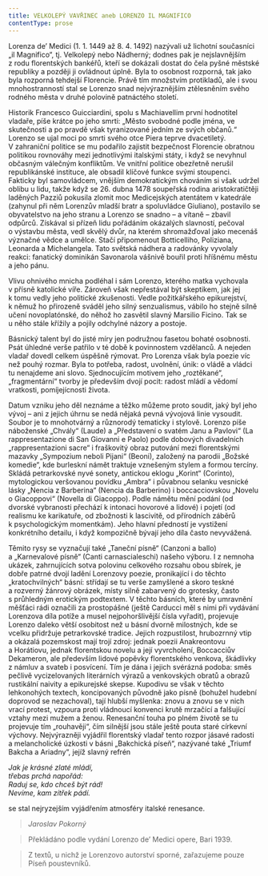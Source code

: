 ```yaml
---
title: VELKOLEPÝ VAVŘINEC aneb LORENZO IL MAGNIFICO
contentType: prose
---
```


<section>

Lorenza de’ Medici (1. 1. 1449 až 8. 4. 1492) nazývali už lichotní současníci „il Magnifico“, tj. Velkolepý nebo Nádherný; dodnes pak je nejslavnějším z rodu florentských bankéřů, kteří se dokázali dostat do čela pyšné městské republiky a později ji ovládnout úplně. Byla to osobnost rozporná, tak jako byla rozporná tehdejší Florencie. Právě tím množstvím protikladů, ale i svou mnohostranností stal se Lorenzo snad nejvýraznějším ztělesněním svého rodného města v druhé polovině patnáctého století.

Historik Francesco Guicciardini, spolu s Machiavellim první hodnotitel vladaře, píše krátce po jeho smrti: „Město svobodné podle jména, ve skutečnosti a po pravdě však tyranizované jedním ze svých občanů.“ Lorenzo se ujal moci po smrti svého otce Piera teprve dvacetiletý. V zahraniční politice se mu podařilo zajistit bezpečnost Florencie obratnou politikou rovnováhy mezi jednotlivými italskými státy, i když se nevyhnul občasným válečným konfliktům. Ve vnitřní politice obezřetně nerušil republikánské instituce, ale obsadil klíčové funkce svými stoupenci. Fakticky byl samovládcem, vnějším demokratickým chováním si však udržel oblibu u lidu, takže když se 26. dubna 1478 soupeřská rodina aristokratičtěji laděných Pazziů pokusila zlomit moc Medicejských atentátem v katedrále (zahynul při něm Lorenzův mladší bratr a spoluvládce Giuliano), postavilo se obyvatelstvo na jeho stranu a Lorenzo se snadno – a vítaně – zbavil odpůrců. Získával si přízeň lidu pořádáním okázalých slavností, pečoval o výstavbu města, vedl skvělý dvůr, na kterém shromažďoval jako mecenáš význačné vědce a umělce. Stačí připomenout Botticelliho, Poliziana, Leonarda a Michelangela. Tato světská nádhera a radovánky vyvolaly reakci: fanatický dominikán Savonarola vášnivě bouřil proti hříšnému městu a jeho pánu.

Vlivu ohnivého mnicha podléhal i sám Lorenzo, kterého matka vychovala v přísně katolické víře. Zároveň však nepřestával být skeptikem, jak jej k tomu vedly jeho politické zkušenosti. Vedle požitkářského epikurejství, k němuž ho přirozeně sváděl jeho silný senzualismus, vábilo ho stejně silně učení novoplatónské, do něhož ho zasvětil slavný Marsilio Ficino. Tak se u něho stále křížily a pojily odchylné názory a postoje.

Básnický talent byl do jisté míry jen podružnou fasetou bohaté osobnosti. Psát úhledné verše patřilo v té době k povinnostem vzdělanců. A nejeden vladař dovedl celkem úspěšně rýmovat. Pro Lorenza však byla poezie víc než pouhý rozmar. Byla to potřeba, radost, uvolnění, únik: o vládě a vládci tu nenajdeme ani slovo. Sjednocujícím motivem jeho „roztěkané“, „fragmentární“ tvorby je především dvojí pocit: radost mládí a vědomí vratkosti, pomíjejícnosti života.

Datum vzniku jeho děl neznáme a těžko můžeme proto soudit, jaký byl jeho vývoj – ani z jejich úhrnu se nedá nějaká pevná vývojová linie vysoudit. Soubor je to mnohotvárný a různorodý tematicky i stylově. Lorenzo píše náboženské „Chvály“ (Laude) a „Představení o svatém Janu a Pavlovi“ (La rappresentazione di San Giovanni e Paolo) podle dobových divadelních „rappresenta­zioni sacre“ i fraškovitý obraz putování mezi florentskými mazavky „Sympozium neboli Pijani“ (Beoni), založený na parodii „Božské komedie“, kde burleskní námět traktuje vznešeným stylem a formou tercíny. Skládá petrarkovské nyvé sonety, antickou eklogu „Korint“ (Corinto), mytologickou veršovanou povídku „Ambra“ i půvabnou selanku vesnické lásky „Nencia z Barberina“ (Nencia da Barberino) i boccacciovskou „Novelu o Giacoppovi“ (Novella di Giacoppo). Podle námětu mění podání (od dvorské vybranosti přechází k intonaci hovorové a lidové) i pojetí (od realismu ke karikatuře, od zbožnosti k lascivitě, od přírodních záběrů k psychologickým momentkám). Jeho hlavní předností je vystižení konkrétního detailu, i když kompozičně bývají jeho díla často nevyvážená.

Těmito rysy se vyznačují také „Taneční písně“ (Canzoni a ballo) a „Karnevalové písně“ (Canti carnascialeschi) našeho výboru. I z nemnoha ukázek, zahrnujících sotva polovinu celkového rozsahu obou sbírek, je dobře patrné dvojí ladění Lorenzovy poezie, pronikající i do těchto „kratochvilných“ básní: střídají se tu verše zamyšlené a skoro teskné a rozverný žánrový obrázek, místy silně zabarvený do grotesky, často s průhledným erotickým podtextem. V těchto básních, které by umravnění měšťáci rádi označili za prostopášné (ještě Carducci měl s nimi při vydávání Lorenzova díla potíže a musel nejpohoršlivější čísla vyřadit), projevuje Lorenzo daleko větší osobitost než u básní dvorně milostných, kde se vcelku přidržuje petrarkovské tradice. Jejich rozpustilost, hrubozrnný vtip a okázalá pozemskost mají trojí zdroj: jednak poezii Ana­kreontovu a Horátiovu, jednak florentskou novelu a její vyvrcholení, Boccacciův Dekameron, ale především lidové popěvky florentského venkova, škádlivky z námluv a svateb i posvícení. Tím je dána i jejich svérázná podoba: směs pečlivě vycizelovaných literárních výrazů a venkovských obratů a obrazů rustikální naivi­ty a epikurejské skepse. Kupodivu se však v těchto lehkonohých textech, koncipovaných původně jako písně (bohužel hudební doprovod se nezachoval), tají hlubší myšlenka: znovu a znovu se v nich vrací protest, vzpoura proti vládnoucí konvenci krutě mrzačící a falšující vztahy mezi mužem a ženou. Renesanční touha po plném životě se tu projevuje tím „rouhavěji“, čím silnější jsou stále ještě pouta staré církevní výchovy. Nejvýrazněji vyjádřil florentský vladař tento rozpor jásavé radosti a melancholické úzkosti v básni „Bakchická píseň“, nazývané také „Triumf Bakcha a Ariadny“, jejíž slavný refrén

</section>

<section>

_Jak je krásné zlaté mládí,  
třebas prchá napořád:  
Raduj se, kdo chceš být rád!  
Nevíme, kam zítřek pádí._

</section>

<section>

se stal nejryzejším vyjádřením atmosféry italské renesance.

</section>

<section>

> _Jaroslav Pokorný_

> Překládáno podle vydání Lorenzo de’ Medici opere, Bari 1939.

> Z textů, u nichž je Lorenzovo autorství sporné, zařazujeme pouze Píseň poustevníků.

</section>
